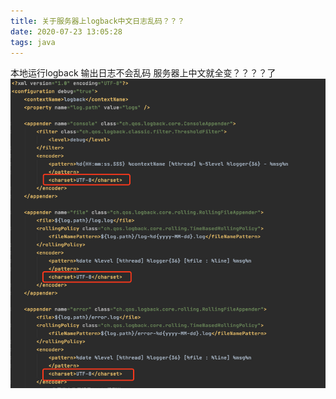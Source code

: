 ```yaml
---
title: 关于服务器上logback中文日志乱码？？？
date: 2020-07-23 13:05:28
tags: java
---
```

本地运行logback 输出日志不会乱码 服务器上中文就全变？？？？了
![](./post3/2022-05-23-13-06-21.png)
